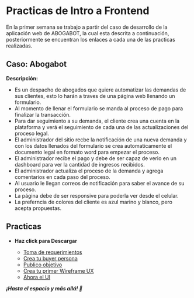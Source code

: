 # Practicas de Intro a Frontend

En la primer semana se trabajo a partir del caso de desarrollo de la aplicación web de ABOGABOT, la cual esta descrita a continuación, posteriormente se encuentran los enlaces a cada una de las practicas realizadas.

## Caso: Abogabot

**Descripción:**
- Es un despacho de abogados que quiere automatizar las demandas de sus clientes, esto lo harán a traves de una página web llenando un formulario.
- Al momento de llenar el formulario se manda al proceso de pago para finalizar la transacción.
- Para dar seguimiento a su demanda, el cliente crea una cuenta en la plataforma y verá el seguimiento de cada una de las actualizaciones del proceso legal.
- El administrador del sitio recbe la notificación de una nueva demanda y con los datos llenados del formulario se crea automaticamente el documento  legal en formato word para empezar el proceso.
- El administrador recibe el pago y debe de ser capaz de verlo en un dashboard para ver la cantidad de ingresos recibidos.
- El administrador actualiza el proceso de la demanda y agrega comentarios en cada paso del proceso.
- Al usuario le llegan correos de notificación para saber el avance de su proceso.
- La página debe de ser responsive para poderla ver desde el celular.
- La preferncia de colores del cliente es azul marino y blanco, pero acepta propuestas.


## Practicas 
- **Haz click para Descargar**

	- [Toma de requerimientos](./Requerimientos.pdf)
    - [Crea tu buyer persona](./BuyerPersonaAbogabot.pdf)
	- [Publico objetivo](./PublicoObjetivo.pdf)
	- [Crea tu primer Wireframe UX](./WireframeAbogabot.pdf)
	- [Ahora el UI](./UI.pdf)


***¡Hasta el espacio y más allá! 🚀***